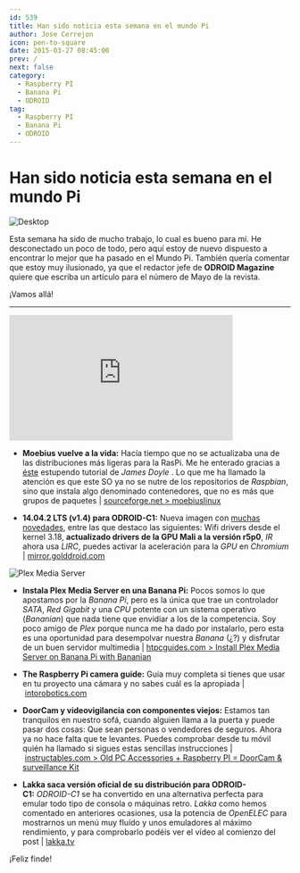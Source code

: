 ```yaml
---
id: 539
title: Han sido noticia esta semana en el mundo Pi
author: Jose Cerrejon
icon: pen-to-square
date: 2015-03-27 08:45:00
prev: /
next: false
category:
  - Raspberry PI
  - Banana Pi
  - ODROID
tag:
  - Raspberry PI
  - Banana Pi
  - ODROID
---
```


# Han sido noticia esta semana en el mundo Pi

![Desktop](/images/2015/03/chips.jpg)

Esta semana ha sido de mucho trabajo, lo cual es bueno para mí. He desconectado un poco de todo, pero aquí estoy de nuevo dispuesto a encontrar lo mejor que ha pasado en el Mundo Pi. También quería comentar que estoy muy ilusionado, ya que el redactor jefe de **ODROID Magazine** quiere que escriba un artículo para el número de Mayo de la revista.

¡Vamos allá!

- - -
<iframe width="400" height="225" src="https://www.youtube.com/embed/xyF93pwTTPE?rel=0" frameborder="0" allowfullscreen></iframe>

* **Moebius vuelve a la vida:** Hacía tiempo que no se actualizaba una de las distribuciones más ligeras para la RasPi. Me he enterado gracias a [éste](http://ohdoylerules.com/personal-project/minimal-raspberry-pi-os) estupendo tutorial de *James Doyle* . Lo que me ha llamado la atención es que este SO ya no se nutre de los repositorios de *Raspbian*, sino que instala algo denominado contenedores, que no es más que grupos de paquetes | [sourceforge.net > moebiuslinux](http://sourceforge.net/projects/moebiuslinux/)

* **14.04.2 LTS (v1.4) para ODROID-C1:** Nueva imagen con [muchas novedades](http://odroid.com/dokuwiki/doku.php?id=en:c1_ubuntu_release_note_v1.4), entre las que destaco las siguientes: Wifi drivers desde el kernel 3.18, **actualizado drivers de la GPU Mali a la versión r5p0**, *IR* ahora usa *LIRC*, puedes activar la aceleración para la *GPU* en *Chromium* | [mirror.golddroid.com](http://mirror.golddroid.com)

![Plex Media Server](/images/2015/03/banana-pi-plex-media-server.png)

* **Instala Plex Media Server en una Banana Pi:** Pocos somos lo que apostamos por la *Banana Pi*, pero es la única que trae un controlador *SATA*, *Red Gigabit* y una *CPU* potente con un sistema operativo (*Bananian*) que nada tiene que envidiar a los de la competencia. Soy poco amigo de *Plex* porque nunca me ha dado por instalarlo, pero esta es una oportunidad para desempolvar nuestra *Banana* (¿?) y disfrutar de un buen servidor multimedia | [htpcguides.com > Install Plex Media Server on Banana Pi with Bananian](http://www.htpcguides.com/install-plex-media-server-on-banana-pi-with-bananian/)

* **The Raspberry Pi camera guide:** Guía muy completa si tienes que usar en tu proyecto una cámara y no sabes cuál es la apropiada | [intorobotics.com](http://www.intorobotics.com/raspberry-pi-camera-guide/)

* **DoorCam y videovigilancia con componentes viejos:** Estamos tan tranquilos en nuestro sofá, cuando alguien llama a la puerta y puede pasar dos cosas: Que sean personas o vendedores de seguros. Ahora ya no hace falta que te levantes. Puedes comprobar desde tu móvil quién ha llamado si sigues estas sencillas instrucciones | [instructables.com > Old PC Accessories + Raspberry PI = DoorCam & surveillance Kit](http://www.instructables.com/id/Old-PC-Accessories-Raspberry-PI-DoorCam-surveillan/?ALLSTEPS)

* **Lakka saca versión oficial de su distribución para ODROID-C1:** *ODROID-C1* se ha convertido en una alternativa perfecta para emular todo tipo de consola o máquinas retro. *Lakka* como hemos comentado en anteriores ocasiones, usa la potencia de *OpenELEC* para mostrarnos un menú muy fluído y unos emuladores al máximo rendimiento, y para comprobarlo podéis ver el vídeo al comienzo del post | [lakka.tv](http://www.lakka.tv/get/linux/odroidc1/)

¡Feliz finde!